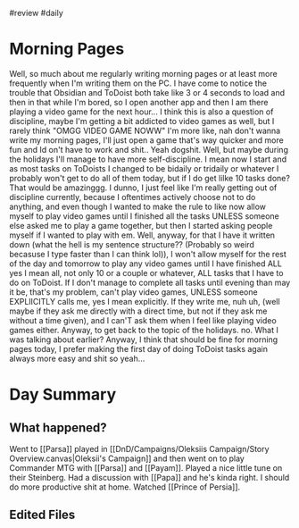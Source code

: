#review #daily 
# Morning Pages
Well, so much about me regularly writing morning pages or at least more frequently when I'm writing them on the PC. I have come to notice the trouble that Obsidian and ToDoist both take like 3 or 4 seconds to load and then in that while I'm bored, so I open another app and then I am there playing a video game for the next hour... I think this is also a question of discipline, maybe I'm getting a bit addicted to video games as well, but I rarely think "OMGG VIDEO GAME NOWW" I'm more like, nah don't wanna write my morning pages, I'll just open a game that's way quicker and more fun and Id on't have to work and shit.. Yeah dogshit. Well, but maybe during the holidays I'll manage to have more self-discipline. I mean now I start and as most tasks on ToDoists I changed to be bidaily or tridaily or whatever I probably won't get to do all of them today, but if I do get lilke 10 tasks done? That would be amazinggg. I dunno, I just feel like I'm really getting out of discipline currently, because I oftentimes actively choose not to do anything, and even though I wanted to make the rule to like now allow myself to play video games until I finished all the tasks UNLESS someone else asked me to play a game together, but then I started asking people myself if I wanted to play with em. Well, anyway, for that I have it written down (what the hell is  my sentence structure?? (Probably so weird becasuse I type faster than I can think lol)), I won't allow myself for the rest of the day and tomorrow to play any video games until I have finished ALL yes I mean all, not only 10 or a couple or whatever, ALL tasks that I have to do on ToDoist. If I don't manage to complete all tasks until evening than may it be, that's my problem, can't play video games, UNLESS someone EXPLIICITLY calls me, yes I mean explicitly. If they write me, nuh uh, (well maybe if they ask me directly with a direct time, but not if they ask me without a time given), and I can'T ask them when I feel like playing video games either. Anyway, to get back to the topic of the holidays. no. What I was talking about earlier? Anyway, I think that should be fine for morning pages today, I prefer making the first day of doing ToDoist tasks again always more easy and shit so yeah...
# Day Summary
## What happened?
Went to [[Parsa]] played in [[DnD/Campaigns/Oleksiis Campaign/Story Overview.canvas|Oleksii's Campaign]] and then went on to play Commander MTG with [[Parsa]] and [[Payam]]. 
Played a nice little tune on their Steinberg.
Had a discussion with [[Papa]] and he's kinda right. I should do more productive shit at home.
Watched [[Prince of Persia]].
## Edited Files

